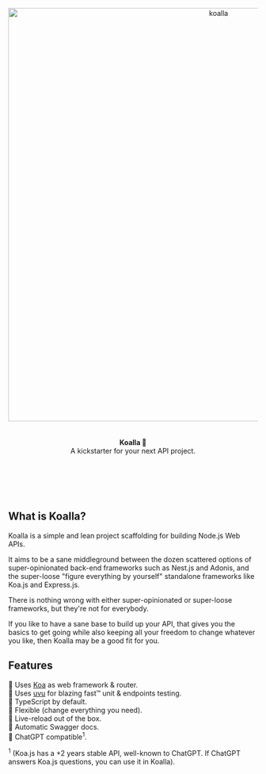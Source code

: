<p align="center">
  <img width="834" alt="koalla" src="https://user-images.githubusercontent.com/1953194/235337240-2bafcfcf-05a3-4b3d-9524-2d762cf74d50.png">
  <br><br><br>
  <b>Koalla 🐨</b>
  <br>
  A kickstarter for your next API project.
</p>
<br><br><br><br>

## What is Koalla?

Koalla is a simple and lean project scaffolding for building Node.js Web APIs.

It aims to be a sane middleground between the dozen scattered options of super-opinionated back-end frameworks such as Nest.js and Adonis, and the super-loose "figure everything by yourself" standalone frameworks like Koa.js and Express.js.

There is nothing wrong with either super-opinionated or super-loose frameworks, but they're not for everybody.

If you like to have a sane base to build up your API, that gives you the basics to get going while also keeping all your freedom to change whatever you like, then Koalla may be a good fit for you.

## Features
🌿 Uses [Koa](https://koajs.com/) as web framework & router.<br>
🌿 Uses [uvu](https://github.com/lukeed/uvu) for blazing fast™  unit & endpoints testing.<br>
🌿 TypeScript by default.<br>
🌿 Flexible (change everything you need).<br>
🌿 Live-reload out of the box.<br>
🌿 Automatic Swagger docs. <br>
🌿 ChatGPT compatible<sup>1</sup>.

<sup>1</sup> (Koa.js has a +2 years stable API, well-known to ChatGPT. If ChatGPT answers Koa.js questions, you can use it in Koalla).
